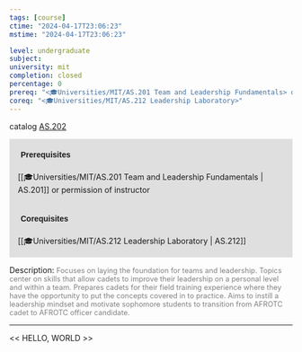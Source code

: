 ```yaml
---
tags: [course]
ctime: "2024-04-17T23:06:23"
mstime: "2024-04-17T23:06:23"

level: undergraduate
subject: 
university: mit
completion: closed
percentage: 0
prereq: "<🎓Universities/MIT/AS.201 Team and Leadership Fundamentals> or permission of instructor"
coreq: "<🎓Universities/MIT/AS.212 Leadership Laboratory>"
---
```


catalog [AS.202](http://student.mit.edu/catalog/mASa.html#AS.202)

<span style="display: block; padding: 15px; background-color: rgb(100, 100, 100, 0.2);"><font id="m_prereq5_0" style="display: block; font-family: Arial, sans-serif; font-weight: bold; padding: 5px">Prerequisites</font><br><span id="prereq5_0">[[🎓Universities/MIT/AS.201 Team and Leadership Fundamentals | AS.201]] or permission of instructor</span></span>
<span style="display: block; padding: 15px; background-color: rgb(100, 100, 100, 0.2);"><font id="m_coreq5_0" style="display: block; font-family: Arial, sans-serif; font-weight: bold; padding: 5px">Corequisites</font><br><span id="coreq5_0">[[🎓Universities/MIT/AS.212 Leadership Laboratory | AS.212]]</span></span>

<font style="">Description:</font>
<font style="color: grey; font-size: 0.8rem;">Focuses on laying the foundation for teams and leadership. Topics center on skills that allow cadets to improve their leadership on a personal level and within a team. Prepares cadets for their field training experience where they have the opportunity to put the concepts covered in to practice. Aims to instill a leadership mindset and motivate sophomore students to transition from AFROTC cadet to AFROTC officer candidate.</font>



---

<< HELLO, WORLD >>
